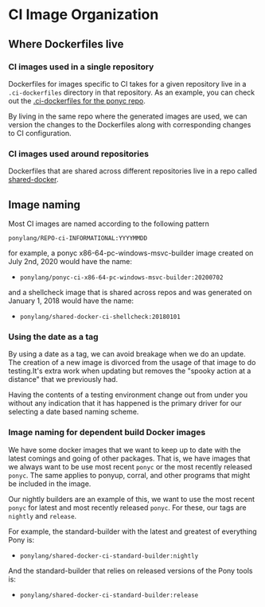 # CI Image Organization

## Where Dockerfiles live

### CI images used in a single repository

Dockerfiles for images specific to CI takes for a given repository live in a `.ci-dockerfiles` directory in that repository. As an example, you can check out the [.ci-dockerfiles for the ponyc repo](https://github.com/ponylang/ponyc/tree/main/.ci-dockerfiles).

By living in the same repo where the generated images are used, we can version the changes to the Dockerfiles along with corresponding changes to CI configuration.

### CI images used around repositories

Dockerfiles that are shared across different repositories live in a repo called [shared-docker](https://github.com/ponylang/shared-docker).

## Image naming

Most CI images are named according to the following pattern

`ponylang/REPO-ci-INFORMATIONAL:YYYYMMDD`

for example, a ponyc x86-64-pc-windows-msvc-builder image created on July 2nd, 2020 would have the name:

- `ponylang/ponyc-ci-x86-64-pc-windows-msvc-builder:20200702`

and a shellcheck image that is shared across repos and was generated on January 1, 2018 would have the name:

- `ponylang/shared-docker-ci-shellcheck:20180101`

### Using the date as a tag

By using a date as a tag, we can avoid breakage when we do an update. The creation of a new image is divorced from the usage of that image to do testing.It's extra work when updating but removes the "spooky action at a distance" that we previously had.

Having the contents of a testing environment change out from under you without any indication that it has happened is the primary driver for our selecting a date based naming scheme.

### Image naming for dependent build Docker images

We have some docker images that we want to keep up to date with the latest comings and going of other packages. That is, we have images that we always want to be use most recent `ponyc` or the most recently released `ponyc`. The same applies to ponyup, corral, and other programs that might be included in the image.

Our nightly builders are an example of this, we want to use the most recent `ponyc` for latest and most recently released `ponyc`. For these, our tags are `nightly` and `release`.

For example, the standard-builder with the latest and greatest of everything Pony is:

- `ponylang/shared-docker-ci-standard-builder:nightly`

And the standard-builder that relies on released versions of the Pony tools is:

- `ponylang/shared-docker-ci-standard-builder:release`
